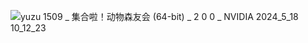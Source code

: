 ![yuzu 1509 _ 集合啦！动物森友会 (64-bit) _ 2 0 0 _ NVIDIA 2024_5_18 10_12_23](https://github.com/Tinyi777/Tianxiaotai.github.io/assets/174468615/6ed38174-b9f3-4dc0-a1ca-9acdf5bdf7d7)

